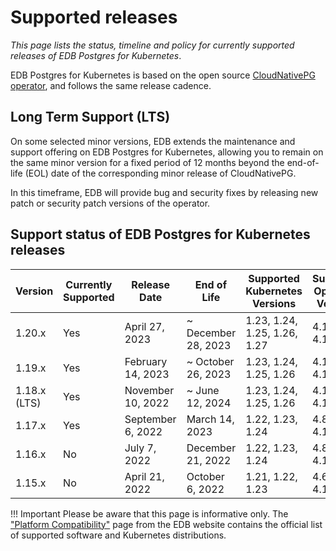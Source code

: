 # Supported releases

*This page lists the status, timeline and policy for currently supported
releases of EDB Postgres for Kubernetes*.

EDB Postgres for Kubernetes is based on the open source
[CloudNativePG operator](https://cloudnative-pg.io), and follows the same
release cadence.

## Long Term Support (LTS)

On some selected minor versions, EDB extends the maintenance and support
offering on EDB Postgres for Kubernetes, allowing you to remain on the same
minor version for a fixed period of 12 months beyond the end-of-life (EOL) date
of the corresponding minor release of CloudNativePG.

In this timeframe, EDB will provide bug and security fixes by releasing new
patch or security patch versions of the operator.

## Support status of EDB Postgres for Kubernetes releases

| Version         | Currently Supported  | Release Date      | End of Life              | Supported Kubernetes Versions | Supported OpenShift Versions |
|-----------------|----------------------|-------------------|--------------------------|-------------------------------|------------------------------|
| 1.20.x          | Yes                  | April 27, 2023    | ~ December 28, 2023      | 1.23, 1.24, 1.25, 1.26, 1.27  | 4.10 -> 4.13                 |
| 1.19.x          | Yes                  | February 14, 2023 | ~ October 26, 2023       | 1.23, 1.24, 1.25, 1.26        | 4.10 -> 4.13                 |
| 1.18.x (LTS)    | Yes                  | November 10, 2022 | ~ June 12, 2024          | 1.23, 1.24, 1.25, 1.26        | 4.10 -> 4.13                 |
| 1.17.x          | Yes                  | September 6, 2022 | March 14, 2023           | 1.22, 1.23, 1.24              | 4.8 -> 4.11                  |
| 1.16.x          | No                   | July 7, 2022      | December 21, 2022        | 1.22, 1.23, 1.24              | 4.8 -> 4.10                  |
| 1.15.x          | No                   | April 21, 2022    | October 6, 2022          | 1.21, 1.22, 1.23              | 4.6 -> 4.10                  |

!!! Important
    Please be aware that this page is informative only.
    The ["Platform Compatibility"](https://www.enterprisedb.com/product-compatibility#cnp) page
    from the EDB website contains the official list of supported software and
    Kubernetes distributions.

